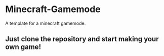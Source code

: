 # Minecraft-Gamemode

A template for a minecraft gamemode. 

## Just clone the repository and start making your own game!
